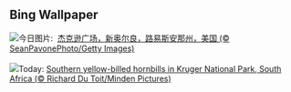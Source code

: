 ## Bing Wallpaper
![](https://www.bing.com/th?id=OHR.MardiGrasJackson_ZH-CN3456301377_UHD.jpg&w=1000)今日图片: &nbsp;[杰克逊广场，新奥尔良，路易斯安那州，美国 (© SeanPavonePhoto/Getty Images)](https://www.bing.com/th?id=OHR.MardiGrasJackson_ZH-CN3456301377_UHD.jpg)
<br><br/>
![](https://www.bing.com/th?id=OHR.HornbillPair_EN-US3168408482_UHD.jpg&w=1000)Today: [Southern yellow-billed hornbills in Kruger National Park, South Africa (© Richard Du Toit/Minden Pictures)](https://www.bing.com/th?id=OHR.HornbillPair_EN-US3168408482_UHD.jpg)
<br><br/>
